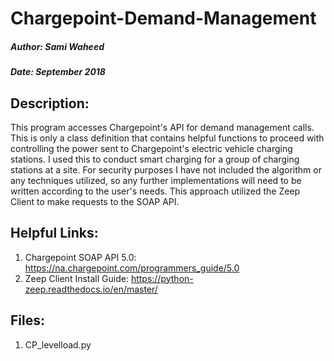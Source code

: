 # Chargepoint-Demand-Management
##### Author: Sami Waheed
##### Date: September 2018

## Description:
This program accesses Chargepoint's API for demand management calls. This is only a class definition that contains helpful functions to proceed with controlling the power sent to Chargepoint's electric vehicle charging stations. I used this to conduct smart charging for a group of charging stations at a site. For security purposes I have not included the algorithm or any techniques utilized, so any further  implementations will need to be written according to the user's needs. This approach utilized the Zeep Client to make requests to the SOAP API.

## Helpful Links:
1. Chargepoint SOAP API 5.0: https://na.chargepoint.com/programmers_guide/5.0
2. Zeep Client Install Guide: https://python-zeep.readthedocs.io/en/master/

## Files:
1. CP_levelload.py
